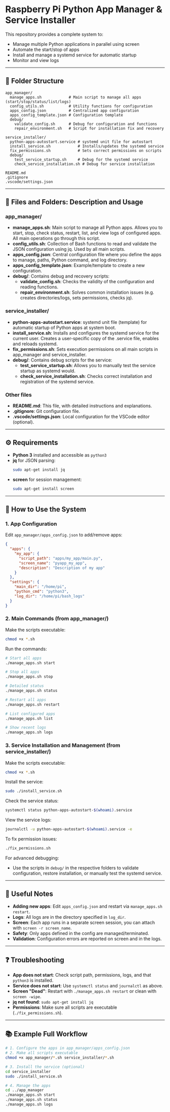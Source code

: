 # Raspberry Pi Python App Manager & Service Installer

This repository provides a complete system to:
- Manage multiple Python applications in parallel using screen
- Automate the start/stop of apps
- Install and manage a systemd service for automatic startup
- Monitor and view logs

---

## 📁 Folder Structure

```
app_manager/
  manage_apps.sh            # Main script to manage all apps (start/stop/status/list/logs)
  config_utils.sh           # Utility functions for configuration
  apps_config.json          # Centralized app configuration
  apps_config_template.json # Configuration template
  debug/
    validate_config.sh      # Debug for configuration and functions
    repair_environment.sh   # Script for installation fix and recovery

service_installer/
  python-apps-autostart.service # systemd unit file for autostart
  install_service.sh            # Installs/updates the systemd service
  fix_permissions.sh            # Sets correct permissions on scripts
  debug/
    test_service_startup.sh     # Debug for the systemd service
    check_service_installation.sh # Debug for service installation

README.md
.gitignore
.vscode/settings.json
```

---

## 📄 Files and Folders: Description and Usage

### app_manager/
- **manage_apps.sh**: Main script to manage all Python apps. Allows you to start, stop, check status, restart, list, and view logs of configured apps. All main operations go through this script.
- **config_utils.sh**: Collection of Bash functions to read and validate the JSON configuration using jq. Used by all main scripts.
- **apps_config.json**: Central configuration file where you define the apps to manage, paths, Python command, and log directory.
- **apps_config_template.json**: Example/template to create a new configuration.
- **debug/**: Contains debug and recovery scripts:
  - **validate_config.sh**: Checks the validity of the configuration and reading functions.
  - **repair_environment.sh**: Solves common installation issues (e.g. creates directories/logs, sets permissions, checks jq).

### service_installer/
- **python-apps-autostart.service**: systemd unit file (template) for automatic startup of Python apps at system boot.
- **install_service.sh**: Installs and configures the systemd service for the current user. Creates a user-specific copy of the .service file, enables and reloads systemd.
- **fix_permissions.sh**: Sets execution permissions on all main scripts in app_manager and service_installer.
- **debug/**: Contains debug scripts for the service:
  - **test_service_startup.sh**: Allows you to manually test the service startup as systemd would.
  - **check_service_installation.sh**: Checks correct installation and registration of the systemd service.

### Other files
- **README.md**: This file, with detailed instructions and explanations.
- **.gitignore**: Git configuration file.
- **.vscode/settings.json**: Local configuration for the VSCode editor (optional).

---

## ⚙️ Requirements

- **Python 3** installed and accessible as `python3`
- **jq** for JSON parsing:
  ```bash
  sudo apt-get install jq
  ```
- **screen** for session management:
  ```bash
  sudo apt-get install screen
  ```

---

## 🚀 How to Use the System

### 1. App Configuration

Edit `app_manager/apps_config.json` to add/remove apps:
```json
{
  "apps": {
    "my_app": {
      "script_path": "apps/my_app/main.py",
      "screen_name": "pyapp_my_app",
      "description": "Description of my app"
    }
  },
  "settings": {
    "main_dir": "/home/pi",
    "python_cmd": "python3",
    "log_dir": "/home/pi/bash_logs"
  }
}
```

### 2. Main Commands (from app_manager/)

Make the scripts executable:
```bash
chmod +x *.sh
```

Run the commands:
```bash
# Start all apps
./manage_apps.sh start

# Stop all apps
./manage_apps.sh stop

# Detailed status
./manage_apps.sh status

# Restart all apps
./manage_apps.sh restart

# List configured apps
./manage_apps.sh list

# Show recent logs
./manage_apps.sh logs
```

### 3. Service Installation and Management (from service_installer/)

Make the scripts executable:
```bash
chmod +x *.sh
```

Install the service:
```bash
sudo ./install_service.sh
```

Check the service status:
```bash
systemctl status python-apps-autostart-$(whoami).service
```

View the service logs:
```bash
journalctl -u python-apps-autostart-$(whoami).service -e
```

To fix permission issues:
```bash
./fix_permissions.sh
```

For advanced debugging:
- Use the scripts in `debug/` in the respective folders to validate configuration, restore installation, or manually test the systemd service.

---

## 📝 Useful Notes

- **Adding new apps**: Edit `apps_config.json` and restart via `manage_apps.sh restart`.
- **Logs**: All logs are in the directory specified in `log_dir`.
- **Screen**: Each app runs in a separate screen session, you can attach with `screen -r screen_name`.
- **Safety**: Only apps defined in the config are managed/terminated.
- **Validation**: Configuration errors are reported on screen and in the logs.

---

## ❓ Troubleshooting

- **App does not start**: Check script path, permissions, logs, and that `python3` is installed.
- **Service does not start**: Use `systemctl status` and `journalctl` as above.
- **Screen "Dead"**: Restart with `./manage_apps.sh restart` or clean with `screen -wipe`.
- **jq not found**: `sudo apt-get install jq`
- **Permissions**: Make sure all scripts are executable (`./fix_permissions.sh`).

---

## 📚 Example Full Workflow

```bash
# 1. Configure the apps in app_manager/apps_config.json
# 2. Make all scripts executable
chmod +x app_manager/*.sh service_installer/*.sh

# 3. Install the service (optional)
cd service_installer
sudo ./install_service.sh

# 4. Manage the apps
cd ../app_manager
./manage_apps.sh start
./manage_apps.sh status
./manage_apps.sh logs
``` 